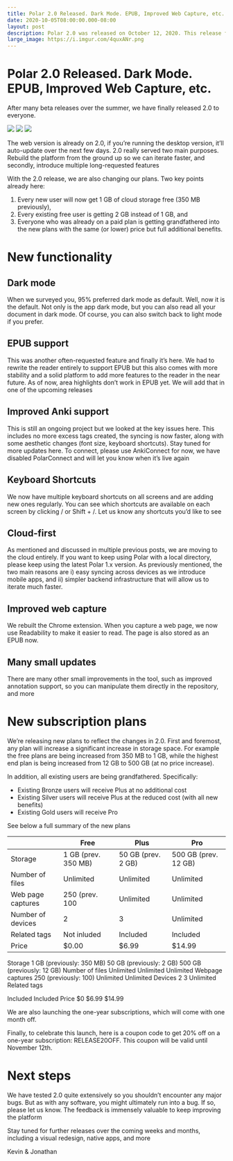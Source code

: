 ```yaml
---
title: Polar 2.0 Released. Dark Mode. EPUB, Improved Web Capture, etc.
date: 2020-10-05T08:00:00.000-08:00
layout: post
description: Polar 2.0 was released on October 12, 2020. This release focused on major stability improvements along with the introduction of various new features. With the introduction of 2.0, the plans have also been updated to reflect changes those changes (e.g., users on the free plan will now receive 1 GB of storage instead of 350 MB).
large_image: https://i.imgur.com/4quxANr.png
---
```


# Polar 2.0 Released. Dark Mode. EPUB, Improved Web Capture, etc. 

After many beta releases over the summer, we have finally released 2.0 to everyone. 

<img class="img-fluid" src="https://i.imgur.com/sNmn0dI.png">

<img class="img-fluid" src="https://i.imgur.com/b6XM6Nv.png">

<img class="img-fluid" src="https://i.imgur.com/c0ppR0F.png">

The web version is already on 2.0, if you’re running the desktop version, it’ll auto-update over the next few days. 2.0 really served two main purposes. Rebuild the platform from the ground up so we can iterate faster, and secondly, introduce multiple long-requested features

With the 2.0 release, we are also changing our plans. Two key points already here: 

1. Every new user will now get 1 GB of cloud storage free (350 MB previously), 
2. Every existing free user is getting 2 GB instead of 1 GB, and 
3. Everyone who was already on a paid plan is getting grandfathered into the new plans with the same (or lower) price but full additional benefits.

# New functionality

## Dark mode
When we surveyed you, 95% preferred dark mode as default. Well, now it is the default. Not only is the app dark mode, but you can also read all your document in dark mode.  Of course, you can also switch back to light mode if you prefer.  

## EPUB support
This was another often-requested feature and finally it’s here. We had to rewrite the reader entirely to support EPUB but this also comes with more stability and a solid platform to add more features to the reader in the near future. As of now, area highlights don’t work in EPUB yet. We will add that in one of the upcoming releases

## Improved Anki support
This is still an ongoing project but we looked at the key issues here. This includes no more excess tags created, the syncing is now faster, along with some aesthetic changes (font size, keyboard shortcuts). Stay tuned for more updates here. To connect, please use AnkiConnect for now, we have disabled PolarConnect and will let you know when it’s live again

## Keyboard Shortcuts
We now have multiple keyboard shortcuts on all screens and are adding new ones regularly. You can see which shortcuts are available on each screen by clicking / or Shift + /. Let us know any shortcuts you’d like to see

## Cloud-first
As mentioned and discussed in multiple previous posts, we are moving to the cloud entirely. If you want to keep using Polar with a local directory, please keep using the latest Polar 1.x version. As previously mentioned, the two main reasons are 
i) easy syncing across devices as we introduce mobile apps, and 
ii) simpler backend infrastructure that will allow us to iterate much faster.

## Improved web capture
We rebuilt the Chrome extension. When you capture a web page, we now use Readability to make it easier to read. The page is also stored as an EPUB now.

## Many small updates
There are many other small improvements in the tool, such as improved annotation support, so you can manipulate them directly in the repository, and more

# New subscription plans

We’re releasing new plans to reflect the changes in 2.0. First and foremost, any plan will increase a significant increase in storage space. For example the free plans are being increased from 350 MB to 1 GB, while the highest end plan is being increased from 12 GB to 500 GB (at no price increase). 

In addition, all existing users are being grandfathered. Specifically:
- Existing Bronze users will receive Plus at no additional cost
- Existing Silver users will receive Plus at the reduced cost (with all new benefits)
- Existing Gold users will receive Pro

See below a full summary of the new plans

|   |Free   |Plus   |Pro   |
|---|---|---|---|
|Storage   |1 GB (prev. 350 MB)   |50 GB (prev. 2 GB)   |500 GB (prev. 12 GB)   |
|Number of files   |Unlimited   |Unlimited   |Unlimited   |
|Web page captures   |250 (prev. 100   |Unlimited   |Unlimited   |
|Number of devices   |2   |3   |Unlimited   |
|Related tags   |Not inluded   |Included   |Included   |
|Price   |$0.00   |$6.99   |$14.99   |

Storage
1 GB (previously: 350 MB)
50 GB (previously: 2 GB)
500 GB (previously: 12 GB)
Number of files
Unlimited
Unlimited
Unlimited
Webpage captures
250 (previously: 100)
Unlimited
Unlimited
Devices
2
3
Unlimited
Related tags


Included
Included
Price
$0
$6.99
$14.99

We are also launching the one-year subscriptions, which will come with one month off.


Finally, to celebrate this launch, here is a coupon code to get 20% off on a one-year subscription: RELEASE20OFF. This coupon will be valid until November 12th.

# Next steps
We have tested 2.0 quite extensively so you shouldn’t encounter any major bugs. But as with any software, you might ultimately run into a bug. If so, please let us know. The feedback is immensely valuable to keep improving the platform

Stay tuned for further releases over the coming weeks and months, including a visual redesign, native apps, and more

Kevin & Jonathan
